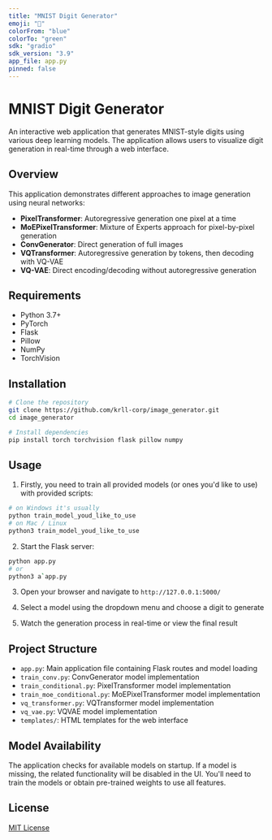 ```yaml
---
title: "MNIST Digit Generator"
emoji: "🎨"
colorFrom: "blue"
colorTo: "green"
sdk: "gradio"
sdk_version: "3.9"
app_file: app.py
pinned: false
---
```


# MNIST Digit Generator

An interactive web application that generates MNIST-style digits using various deep learning models. The application allows users to visualize digit generation in real-time through a web interface.

## Overview

This application demonstrates different approaches to image generation using neural networks:

- **PixelTransformer**: Autoregressive generation one pixel at a time
- **MoEPixelTransformer**: Mixture of Experts approach for pixel-by-pixel generation
- **ConvGenerator**: Direct generation of full images
- **VQTransformer**: Autoregressive generation by tokens, then decoding with VQ-VAE
- **VQ-VAE**: Direct encoding/decoding without autoregressive generation

## Requirements

- Python 3.7+
- PyTorch
- Flask
- Pillow
- NumPy
- TorchVision

## Installation

```bash
# Clone the repository
git clone https://github.com/krll-corp/image_generator.git
cd image_generator

# Install dependencies
pip install torch torchvision flask pillow numpy
```

## Usage

1. Firstly, you need to train all provided models (or ones you'd like to use) with provided scripts:

```bash
# on Windows it's usually
python train_model_youd_like_to_use
# on Mac / Linux
python3 train_model_youd_like_to_use
```

2. Start the Flask server:
```bash
python app.py
# or
python3 a`app.py
```

3. Open your browser and navigate to `http://127.0.0.1:5000/`

4. Select a model using the dropdown menu and choose a digit to generate

5. Watch the generation process in real-time or view the final result

## Project Structure

- `app.py`: Main application file containing Flask routes and model loading
- `train_conv.py`: ConvGenerator model implementation
- `train_conditional.py`: PixelTransformer model implementation
- `train_moe_conditional.py`: MoEPixelTransformer model implementation
- `vq_transformer.py`: VQTransformer model implementation
- `vq_vae.py`: VQVAE model implementation
- `templates/`: HTML templates for the web interface

## Model Availability

The application checks for available models on startup. If a model is missing, the related functionality will be disabled in the UI. You'll need to train the models or obtain pre-trained weights to use all features.

## License

[MIT License](https://opensource.org/licenses/MIT)

